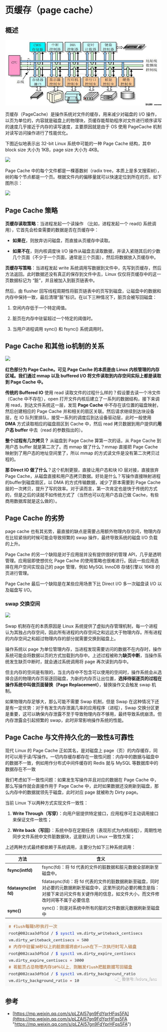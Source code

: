 # 页缓存（page cache）

## 概述

![](image/image_YKrRuIYosg.png)

页缓存（PageCache）是操作系统对文件的缓存，用来减少对磁盘的 I/O 操作，以页为单位的，内容就是磁盘上的物理块，页缓存能帮助程序对文件进行顺序读写的速度几乎接近于内存的读写速度，主要原因就是由于 OS 使用 PageCache 机制对读写访问操作进行了性能优化。

下图近似地表示出 32-bit Linux 系统中可能的一种 Page Cache 结构，其中 block size 大小为 1KB，page size 大小为 4KB。

![](https://tva1.sinaimg.cn/large/e6c9d24ely1h183cj1lagj20u00kpjsf.jpg)

Page Cache 中的每个文件都是一棵基数树（radix tree，本质上是多叉搜索树），树的每个节点都是一个页。根据文件内的偏移量就可以快速定位到所在的页，如下图所示：

![](https://tva1.sinaimg.cn/large/e6c9d24ely1h183ezzur7j20ry0h6t9s.jpg)

## Page Cache 策略

**页缓存读取策略**：当进程发起一个读操作 （比如，进程发起一个 read() 系统调用），它首先会检查需要的数据是否在页缓存中：

*   **如果在**，则放弃访问磁盘，而直接从页缓存中读取。

*   **如果不在**，则内核调度块 I/O 操作从磁盘去读取数据，并读入紧随其后的少数几个页面（不少于一个页面，通常是三个页面），然后将数据放入页缓存中。

**页缓存写策略**：当进程发起 write 系统调用写数据到文件中，先写到页缓存，然后方法返回。此时数据还没有真正的保存到文件中去，Linux 仅仅将页缓存中的这一页数据标记为 “脏”，并且被加入到脏页链表中。

然后，由 flusher 回写线程周期性将脏页链表中的页写到磁盘，让磁盘中的数据和内存中保持一致，最后清理“脏”标识。在以下三种情况下，脏页会被写回磁盘：

1.  空闲内存低于一个特定阈值。

2.  脏页在内存中驻留超过一个特定的阈值时。

3.  当用户进程调用 sync() 和 fsync() 系统调用时。

## Page Cache  和其他 io机制的关系

![](https://tva1.sinaimg.cn/large/e6c9d24ely1h181m2g7yfj20u00plgmt.jpg)

**红色部分为 Page Cache。可见 Page Cache 的本质是由 Linux 内核管理的内存区域。我们通过 mmap 以及 buffered I/O 将文件读取到内存空间实际上都是读取到 Page Cache 中。**

**传统的 Buffered IO** 使用 read 读取文件的过程什么样的？假设要去读一个冷文件（Cache 中不存在），open 打开文件内核后建立了一系列的数据结构，接下来调用 read，到达文件系统这一层，发现 **Page Cache** 中不存在该位置的磁盘映射，然后创建相应的 Page Cache 并和相关的扇区关联。然后请求继续到达块设备层，在 IO 队列里排队，接受一系列的调度后到达设备驱动层，此时一般使用 **DMA** 方式读取相应的磁盘扇区到 Cache 中，然后 read 拷贝数据到用户提供的**用户态 buffer** 中去（read 的参数指出的）。 &#x20;

**整个过程有几次拷贝？** 从磁盘到 Page Cache 算第一次的话，从 Page Cache 到用户态 buffer 就是第二次了。而 mmap 做了什么？mmap 直接把 Page Cache 映射到了用户态的地址空间里了，所以 mmap 的方式读文件是没有第二次拷贝过程的。

**那 Direct IO 做了什么**？这个机制更狠，直接让用户态和块 IO 层对接，直接放弃 Page Cache，从磁盘直接和用户态拷贝数据。好处是什么？写操作直接映射进程的buffer到磁盘扇区，以 DMA 的方式传输数据，减少了原本需要到 Page Cache 层的一次拷贝，提升了写的效率。对于读而言，第一次肯定也是快于传统的方式的，但是之后的读就不如传统方式了（当然也可以在用户态自己做 Cache，有些商用数据库就是这么做的）。

## Page Cache 的劣势

page cache 也有其劣势，最直接的缺点是需要占用额外物理内存空间，物理内存在比较紧俏的时候可能会导致频繁的 swap 操作，最终导致系统的磁盘 I/O 负载的上升。

Page Cache 的另一个缺陷是对于应用层并没有提供很好的管理 API，几乎是透明管理。应用层即使想优化 Page Cache 的使用策略也很难进行。因此一些应用选择在用户空间实现自己的 page 管理，例如 MySQL InnoDB 存储引擎以 16KB 的页进行管理。

Page Cache 最后一个缺陷是在某些应用场景下比 Direct I/O 多一次磁盘读 I/O 以及磁盘写 I/O。

### swap 交换空间

![](https://tva1.sinaimg.cn/large/e6c9d24ely1h182yq9n84j20mo0cr0t6.jpg)

Swap 机制存在的本质原因是 Linux 系统提供了虚拟内存管理机制，每一个进程认为其独占内存空间，因此所有进程的内存空间之和远远大于物理内存。所有进程的内存空间之和超过物理内存的部分就需要交换到磁盘上。

操作系统以 page 为单位管理内存，当进程发现需要访问的数据不在内存时，操作系统可能会将数据以页的方式加载到内存中。上述过程被称为**缺页中断**，当操作系统发生缺页中断时，就会通过系统调用将 page 再次读到内存中。

但主内存的空间是有限的，当主内存中不包含可以使用的空间时，操作系统会从选择合适的物理内存页驱逐回磁盘，为新的内存页让出位置，**选择待驱逐页的过程在操作系统中叫做页面替换（Page Replacement）**，替换操作又会触发 swap 机制。

如果物理内存足够大，那么可能不需要 Swap 机制，但是 Swap 在这种情况下还是有一定优势：对于有发生内存泄漏几率的应用程序（进程），Swap 交换分区更是重要，这可以确保内存泄露不至于导致物理内存不够用，最终导致系统崩溃。但内存泄露会引起频繁的 swap，此时非常影响操作系统的性能。

## Page Cache 与文件持久化的一致性&可靠性

现代 Linux 的 Page Cache 正如其名，是对磁盘上 page（页）的内存缓存，同时可以用于读/写操作。一切内存缓存都存在一致性问题：内存中的数据与磁盘中的数据不一致，例如用作分布式中间件缓存的 Redis 就与 MySQL 等数据库中的数据存在不一致

我们考虑如下一致性问题：如果发生写操作并且对应的数据在 Page Cache 中，那么写操作就会直接作用于 Page Cache 中，此时如果数据还没刷新到磁盘，那么内存中的数据就领先于磁盘，此时对应 page 就被称为 Dirty page。

当前 Linux 下以两种方式实现文件一致性：

1.  **Write Through（写穿）**：向用户层提供特定接口，应用程序可主动调用接口来保证文件一致性；

2.  **Write back（写回）**：系统中存在定期任务（表现形式为内核线程），周期性地同步文件系统中文件脏数据块，这是默认的 Linux 一致性方案；

上述两种方式最终都依赖于系统调用，主要分为如下三种系统调用：

| 方法                    | 含义                                                                                                    |
| --------------------- | ----------------------------------------------------------------------------------------------------- |
| **fsync(intfd)**      | fsync(fd)：将 fd 代表的文件的脏数据和脏元数据全部刷新至磁盘中。                                                                |
| **fdatasync(int fd)** | fdatasync(fd)：将 fd 代表的文件的脏数据刷新至磁盘，同时对必要的元数据刷新至磁盘中，这里所说的必要的概念是指：对接下来访问文件有关键作用的信息，如文件大小，而文件修改时间等不属于必要信息 |
| **sync()**            | sync()：则是对系统中所有的脏的文件数据元数据刷新至磁盘中                                                                       |

![](image/image_XnenpmjI3U.png)

## 参考

*   [https://mp.weixin.qq.com/s/pLZAI57gn9FdYprHFqs5FA](https://mp.weixin.qq.com/s/pLZAI57gn9FdYprHFqs5FA "https://mp.weixin.qq.com/s/pLZAI57gn9FdYprHFqs5FA")

